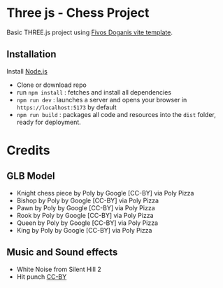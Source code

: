 # Three js - Chess Project

Basic THREE.js project using [Fivos Doganis vite template](https://github.com/fdoganis/three_vite).

## Installation

Install [Node.js](https://nodejs.org)

- Clone or download repo
- run `npm install` : fetches and install all dependencies
- `npm run dev` : launches a server and opens your browser in `https://localhost:5173` by default
- `npm run build` : packages all code and resources into the `dist` folder, ready for deployment.

# Credits

## GLB Model

- Knight chess piece by Poly by Google [CC-BY] via Poly Pizza
- Bishop by Poly by Google [CC-BY] via Poly Pizza
- Pawn by Poly by Google [CC-BY] via Poly Pizza
- Rook by Poly by Google [CC-BY] via Poly Pizza
- Queen by Poly by Google [CC-BY] via Poly Pizza
- King by Poly by Google [CC-BY] via Poly Pizza

## Music and Sound effects

- White Noise from Silent Hill 2
- Hit punch [CC-BY](http://freesound.org/people/CGEffex/sounds/98341/)
